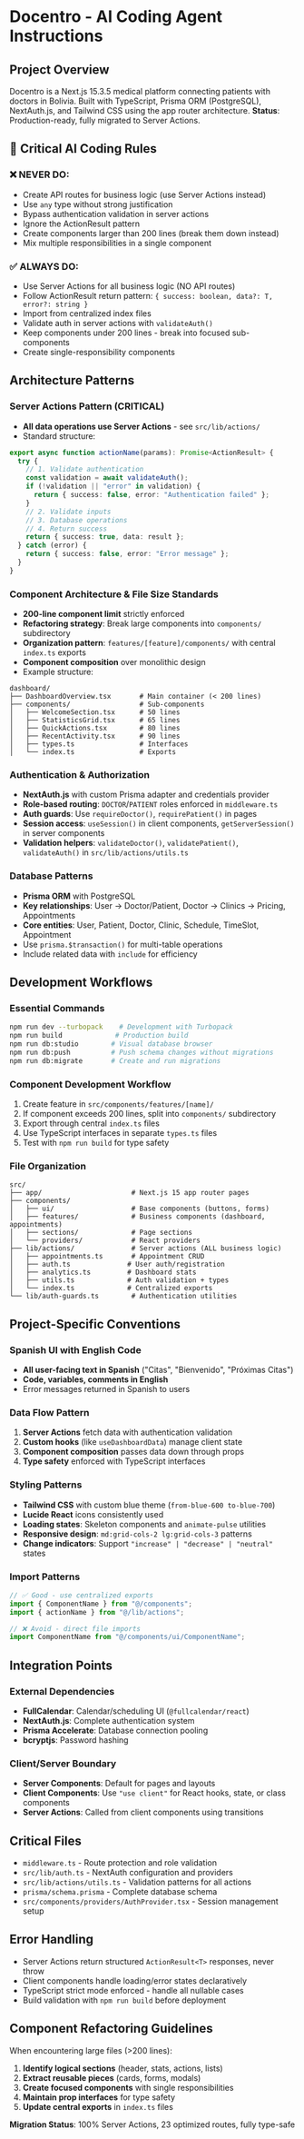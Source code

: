 # Docentro - AI Coding Agent Instructions

## Project Overview

Docentro is a Next.js 15.3.5 medical platform connecting patients with doctors in Bolivia. Built with TypeScript, Prisma ORM (PostgreSQL), NextAuth.js, and Tailwind CSS using the app router architecture. **Status**: Production-ready, fully migrated to Server Actions.

## 🚨 Critical AI Coding Rules

### ❌ NEVER DO:

- Create API routes for business logic (use Server Actions instead)
- Use `any` type without strong justification
- Bypass authentication validation in server actions
- Ignore the ActionResult pattern
- Create components larger than 200 lines (break them down instead)
- Mix multiple responsibilities in a single component

### ✅ ALWAYS DO:

- Use Server Actions for all business logic (NO API routes)
- Follow ActionResult<T> return pattern: `{ success: boolean, data?: T, error?: string }`
- Import from centralized index files
- Validate auth in server actions with `validateAuth()`
- Keep components under 200 lines - break into focused sub-components
- Create single-responsibility components

## Architecture Patterns

### Server Actions Pattern (CRITICAL)

- **All data operations use Server Actions** - see `src/lib/actions/`
- Standard structure:

```typescript
export async function actionName(params): Promise<ActionResult> {
  try {
    // 1. Validate authentication
    const validation = await validateAuth();
    if (!validation || "error" in validation) {
      return { success: false, error: "Authentication failed" };
    }
    // 2. Validate inputs
    // 3. Database operations
    // 4. Return success
    return { success: true, data: result };
  } catch (error) {
    return { success: false, error: "Error message" };
  }
}
```

### Component Architecture & File Size Standards

- **200-line component limit** strictly enforced
- **Refactoring strategy**: Break large components into `components/` subdirectory
- **Organization pattern**: `features/[feature]/components/` with central `index.ts` exports
- **Component composition** over monolithic design
- Example structure:

```
dashboard/
├── DashboardOverview.tsx       # Main container (< 200 lines)
├── components/                 # Sub-components
│   ├── WelcomeSection.tsx      # 50 lines
│   ├── StatisticsGrid.tsx      # 65 lines
│   ├── QuickActions.tsx        # 80 lines
│   ├── RecentActivity.tsx      # 90 lines
│   ├── types.ts                # Interfaces
│   └── index.ts                # Exports
```

### Authentication & Authorization

- **NextAuth.js** with custom Prisma adapter and credentials provider
- **Role-based routing**: `DOCTOR`/`PATIENT` roles enforced in `middleware.ts`
- **Auth guards**: Use `requireDoctor()`, `requirePatient()` in pages
- **Session access**: `useSession()` in client components, `getServerSession()` in server components
- **Validation helpers**: `validateDoctor()`, `validatePatient()`, `validateAuth()` in `src/lib/actions/utils.ts`

### Database Patterns

- **Prisma ORM** with PostgreSQL
- **Key relationships**: User → Doctor/Patient, Doctor → Clinics → Pricing, Appointments
- **Core entities**: User, Patient, Doctor, Clinic, Schedule, TimeSlot, Appointment
- Use `prisma.$transaction()` for multi-table operations
- Include related data with `include` for efficiency

## Development Workflows

### Essential Commands

```bash
npm run dev --turbopack    # Development with Turbopack
npm run build             # Production build
npm run db:studio        # Visual database browser
npm run db:push          # Push schema changes without migrations
npm run db:migrate       # Create and run migrations
```

### Component Development Workflow

1. Create feature in `src/components/features/[name]/`
2. If component exceeds 200 lines, split into `components/` subdirectory
3. Export through central `index.ts` files
4. Use TypeScript interfaces in separate `types.ts` files
5. Test with `npm run build` for type safety

### File Organization

```
src/
├── app/                      # Next.js 15 app router pages
├── components/
│   ├── ui/                   # Base components (buttons, forms)
│   ├── features/             # Business components (dashboard, appointments)
│   ├── sections/             # Page sections
│   └── providers/            # React providers
├── lib/actions/              # Server actions (ALL business logic)
│   ├── appointments.ts       # Appointment CRUD
│   ├── auth.ts              # User auth/registration
│   ├── analytics.ts         # Dashboard stats
│   ├── utils.ts             # Auth validation + types
│   └── index.ts             # Centralized exports
└── lib/auth-guards.ts        # Authentication utilities
```

## Project-Specific Conventions

### Spanish UI with English Code

- **All user-facing text in Spanish** ("Citas", "Bienvenido", "Próximas Citas")
- **Code, variables, comments in English**
- Error messages returned in Spanish to users

### Data Flow Pattern

1. **Server Actions** fetch data with authentication validation
2. **Custom hooks** (like `useDashboardData`) manage client state
3. **Component composition** passes data down through props
4. **Type safety** enforced with TypeScript interfaces

### Styling Patterns

- **Tailwind CSS** with custom blue theme (`from-blue-600 to-blue-700`)
- **Lucide React** icons consistently used
- **Loading states**: Skeleton components and `animate-pulse` utilities
- **Responsive design**: `md:grid-cols-2 lg:grid-cols-3` patterns
- **Change indicators**: Support `"increase" | "decrease" | "neutral"` states

### Import Patterns

```typescript
// ✅ Good - use centralized exports
import { ComponentName } from "@/components";
import { actionName } from "@/lib/actions";

// ❌ Avoid - direct file imports
import ComponentName from "@/components/ui/ComponentName";
```

## Integration Points

### External Dependencies

- **FullCalendar**: Calendar/scheduling UI (`@fullcalendar/react`)
- **NextAuth.js**: Complete authentication system
- **Prisma Accelerate**: Database connection pooling
- **bcryptjs**: Password hashing

### Client/Server Boundary

- **Server Components**: Default for pages and layouts
- **Client Components**: Use `"use client"` for React hooks, state, or class components
- **Server Actions**: Called from client components using transitions

## Critical Files

- `middleware.ts` - Route protection and role validation
- `src/lib/auth.ts` - NextAuth configuration and providers
- `src/lib/actions/utils.ts` - Validation patterns for all actions
- `prisma/schema.prisma` - Complete database schema
- `src/components/providers/AuthProvider.tsx` - Session management setup

## Error Handling

- Server Actions return structured `ActionResult<T>` responses, never throw
- Client components handle loading/error states declaratively
- TypeScript strict mode enforced - handle all nullable cases
- Build validation with `npm run build` before deployment

## Component Refactoring Guidelines

When encountering large files (>200 lines):

1. **Identify logical sections** (header, stats, actions, lists)
2. **Extract reusable pieces** (cards, forms, modals)
3. **Create focused components** with single responsibilities
4. **Maintain prop interfaces** for type safety
5. **Update central exports** in `index.ts` files

**Migration Status**: 100% Server Actions, 23 optimized routes, fully type-safe
